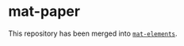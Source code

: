 # mat-paper

This repository has been merged into [`mat-elements`](https://github.com/expandjs/mat-elements).
